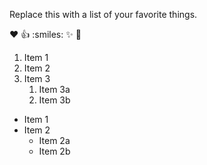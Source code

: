 Replace this with a list of your favorite things.

:heart:
:+1:
:smiles:
:sparkles:
:tada:


1. Item 1
2. Item 2
3. Item 3
    1. Item 3a
    2. Item 3b
    
- Item 1
- Item 2
    - Item 2a 
    - Item 2b

